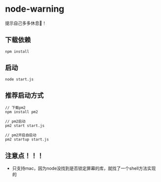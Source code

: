 # node-warning

提示自己多多休息🦆！




## 下载依赖

```
npm install
```


## 启动

```
node start.js
```



## 推荐启动方式

```
// 下载pm2
npm install pm2

// pm2启动
pm2 start start.js

// pm2开启自启动
pm2 startup start.js
```



## 注意点！！！

- 只支持mac，因为node没找到是否锁定屏幕的库，就找了一个shell方法实现的